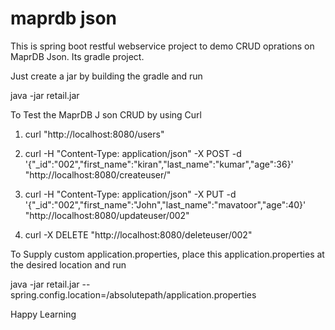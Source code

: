 # maprdb json

This is spring boot restful webservice project to demo CRUD oprations on MaprDB Json. Its gradle project.

Just create a jar by building the gradle and run 

java -jar retail.jar

To Test the MaprDB J son CRUD by using Curl

1. curl "http://localhost:8080/users"

2. curl -H "Content-Type: application/json" -X POST -d '{"_id":"002","first_name":"kiran","last_name":"kumar","age":36}' "http://localhost:8080/createuser/"
  
5. curl -H "Content-Type: application/json" -X PUT -d '{"_id":"002","first_name":"John","last_name":"mavatoor","age":40}' "http://localhost:8080/updateuser/002"

4. curl -X DELETE "http://localhost:8080/deleteuser/002"

To Supply custom application.properties, place this application.properties at the desired location and run

java -jar retail.jar --spring.config.location=/absolutepath/application.properties

Happy Learning


